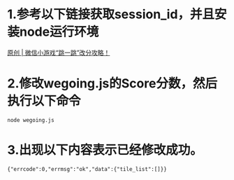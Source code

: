 # 1.参考以下链接获取session_id，并且安装node运行环境
[原创 | 微信小游戏“跳一跳”改分攻略！](http://appscan.io/discover-discuss.html?id=1123859495)
# 2.修改wegoing.js的Score分数，然后执行以下命令
`node wegoing.js`
# 3.出现以下内容表示已经修改成功。
`{"errcode":0,"errmsg":"ok","data":{"tile_list":[]}}`
